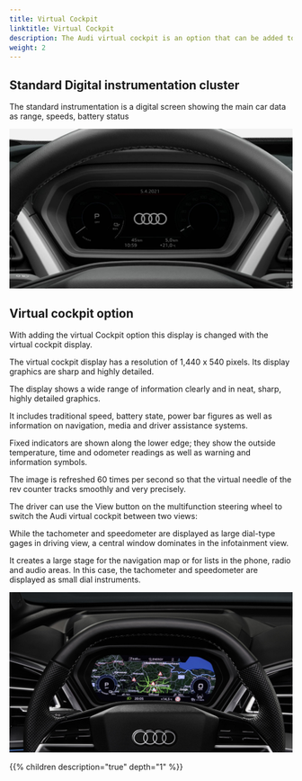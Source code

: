 ```yaml
---
title: Virtual Cockpit
linktitle: Virtual Cockpit
description: The Audi virtual cockpit is an option that can be added to the Audi Q4 e-tron
weight: 2
---
```



## Standard Digital instrumentation cluster

The standard instrumentation is a digital screen showing the main car data as range, speeds, battery status

![Intrument](multiinstrument.jpg "Combination instrument!")

## Virtual cockpit option

With adding the virtual Cockpit option this display is changed with the virtual cockpit display.

The virtual cockpit display has a resolution of 1,440 x 540 pixels. Its display graphics are  sharp and highly detailed.

The display shows a wide range of information clearly and in neat, sharp, highly detailed graphics.

It includes traditional speed, battery state, power bar figures as well as information on navigation, media and driver assistance systems.

Fixed indicators are shown along the lower edge; they show the outside temperature, time and odometer readings as well as warning and information symbols.

The image is refreshed 60 times per second so that the virtual needle of the rev counter tracks smoothly and very precisely.

The driver can use the View button on the multifunction steering wheel to switch the Audi virtual cockpit between two views:

While the tachometer and speedometer are displayed as large dial-type gages in driving view, a central window dominates in the infotainment view.

It creates a large stage for the navigation map or for lists in the phone, radio and audio areas. In this case, the tachometer and speedometer are displayed as small dial instruments.

![Virtual cockpit](mminavigationvirtualcockpit.jpg " Virtual Cockpit e-tron mode infotainment view - Nightvision")

{{% children description="true" depth="1" %}}
